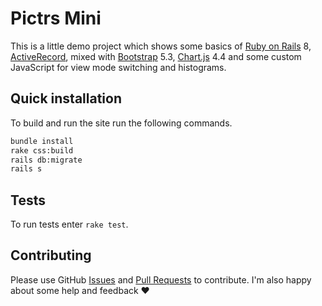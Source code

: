 # Pictrs Mini

This is a little demo project which shows some basics of [Ruby on Rails](https://rubyonrails.org/) 8, [ActiveRecord](https://guides.rubyonrails.org/active_record_basics.html), mixed with [Bootstrap](https://getbootstrap.com/) 5.3, [Chart.js](https://www.chartjs.org/) 4.4 and some custom JavaScript for view mode switching and histograms.

## Quick installation

To build and run the site run the following commands.

```bash
bundle install
rake css:build 
rails db:migrate
rails s
```

## Tests

To run tests enter `rake test`.

## Contributing

Please use GitHub [Issues](https://github.com/surrim/pictrs-mini/issues) and [Pull Requests](https://github.com/surrim/pictrs-mini/pulls) to contribute. I'm also happy about some help and feedback ❤️

